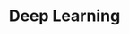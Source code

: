 ---
layout: posts_by_category
categories: deeplearning
title: Deep Learning
permalink: /category/deeplearning
---